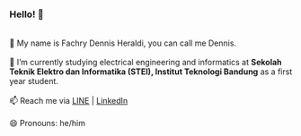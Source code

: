 ### Hello! 👋

<br>💬 My name is Fachry Dennis Heraldi, you can call me Dennis.<br>
<br>🌱 I’m currently studying electrical engineering and informatics at <b>Sekolah Teknik Elektro dan Informatika (STEI), Institut Teknologi Bandung</b> as a first year student.<br>
<br>📫 Reach me via <a href="https://line.me/ti/p/~dennisheraldi/">LINE</a> | <a href="https://www.linkedin.com/in/fachry-d-4ab68210a/">LinkedIn</a> <br>
<br>😄 Pronouns: he/him <br>

<!--
**dennisheraldi/dennisheraldi** is a ✨ _special_ ✨ repository because its `README.md` (this file) appears on your GitHub profile.

Here are some ideas to get you started:

- 🔭 I’m currently working on ...
- 🌱 I’m currently learning ...
- 👯 I’m looking to collaborate on ...
- 🤔 I’m looking for help with ...
- 💬 Ask me about ...
- 📫 Reach me via <a href="https://line.me/ti/p/~dennisheraldi/">LINE</a>
- 😄 Pronouns: he/him
- ⚡ Fun fact: ...
-->
